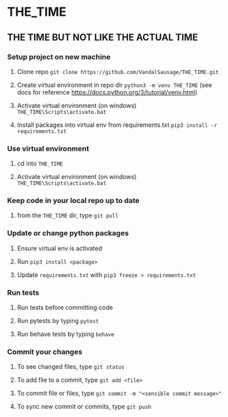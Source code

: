 # THE_TIME
## THE TIME BUT NOT LIKE THE ACTUAL TIME

### Setup project on new machine

1. Clone repo `git clone https://github.com/VandalSausage/THE_TIME.git`

2. Create virtual environment in repo dir `python3 -m venv THE_TIME` (see docs for reference https://docs.python.org/3/tutorial/venv.html)

3. Activate virtual environment (on windows) `THE_TIME\Scripts\activate.bat`

4. Install packages into virtual env from requirements.txt
`pip3 install -r requirements.txt`

### Use virtual environment

1. cd into `THE_TIME`

2. Activate virtual environment (on windows) `THE_TIME\Scripts\activate.bat`

### Keep code in your local repo up to date

1. from the `THE_TIME` dir, type `git pull`

### Update or change python packages 

1. Ensure virtual env is activated

2. Run `pip3 install <package>`

3. Update `requirements.txt` with `pip3 freeze > requirements.txt`

### Run tests

1. Run tests before committing code

2. Run pytests by typing `pytest`

3. Run behave tests by typing `behave`

### Commit your changes 

1. To see changed files, type `git status`

2. To add file to a commit, type `git add <file>`

3. To commit file or files, type `git commit -m "<sensible commit message>"`

4. To sync new commit or commits, type `git push`
